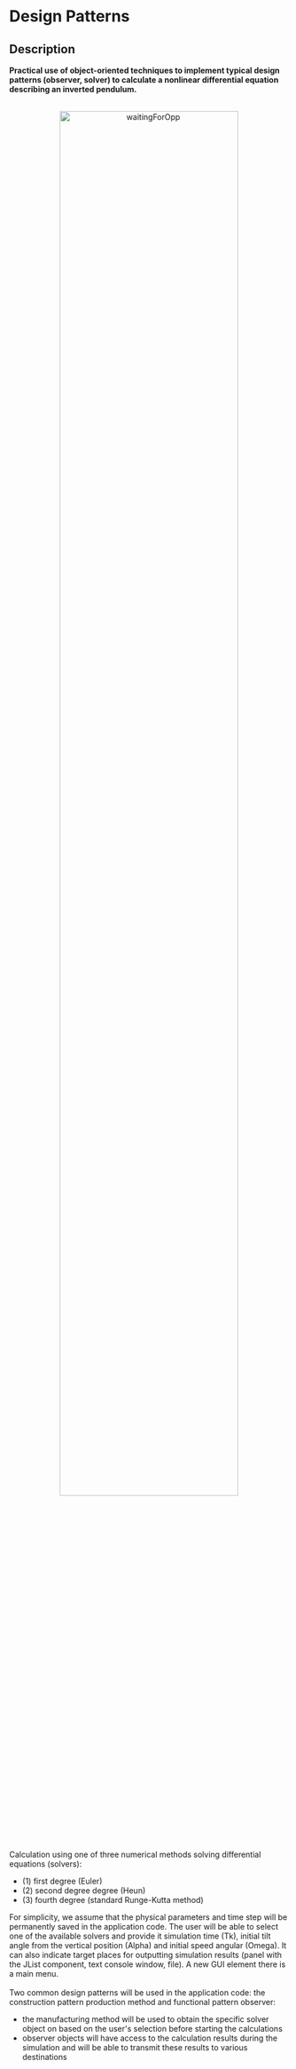 # Design Patterns
<h2>Description</h2>
<b>Practical use of object-oriented techniques to implement typical design patterns (observer, solver) to calculate a nonlinear differential equation describing an inverted pendulum.</b> </br></br>
<p align="center">
<img src="https://i.imgur.com/KaFkrxM.png" width="80%" alt ="waitingForOpp"  width="80%"/>
</p>
<p>
Calculation using one of three numerical methods solving differential equations (solvers):
<ul> 
<li>(1) first degree (Euler)</li>
<li>(2) second degree degree (Heun)</li>
<li>(3) fourth degree (standard Runge-Kutta method)</li>
</ul>
For simplicity, we assume that the physical parameters and time step will be permanently saved in the application code. The user will be able to select one of the available solvers and provide it
simulation time (Tk), initial tilt angle from the vertical position (Alpha) and initial speed angular (Omega). It can also indicate target places for outputting simulation results (panel with the JList component,
text console window, file). A new GUI element there is a main menu. <br><br> Two common design patterns will be used in the application code: the construction pattern production method and functional pattern observer:
<ul>
<li> the manufacturing method will be used to obtain the specific solver object on based on the user's selection before starting the calculations </li>
<li> observer objects will have access to the calculation results during the simulation and will be able to transmit these results to various destinations </li>
</ul>
</p>
 
